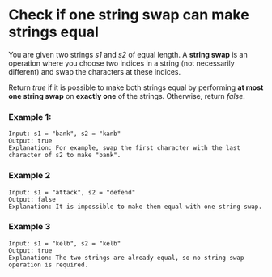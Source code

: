 # Check if one string swap can make strings equal

You are given two strings *s1* and *s2* of equal length. A **string swap** is an operation where you choose two indices in a string (not necessarily different) and swap the characters at these indices.

Return *true* if it is possible to make both strings equal by performing **at most one string swap** on **exactly one** of the strings. Otherwise, return *false*.

### Example 1:
    Input: s1 = "bank", s2 = "kanb"
    Output: true
    Explanation: For example, swap the first character with the last character of s2 to make "bank".

### Example 2
    Input: s1 = "attack", s2 = "defend"
    Output: false
    Explanation: It is impossible to make them equal with one string swap.

### Example 3
    Input: s1 = "kelb", s2 = "kelb"
    Output: true
    Explanation: The two strings are already equal, so no string swap operation is required.
